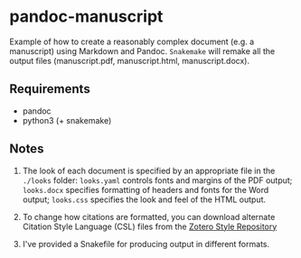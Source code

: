 # pandoc-manuscript

Example of how to create a reasonably complex document (e.g. a manuscript) using Markdown and Pandoc. 
`Snakemake` will remake all the output files (manuscript.pdf, manuscript.html,
manuscript.docx).

## Requirements

* pandoc
* python3 (+ snakemake)

## Notes

1. The look of each document is specified by an appropriate file in the `./looks` folder: `looks.yaml` controls fonts and margins of the PDF output; `looks.docx` specifies formatting of headers and fonts for the Word output; `looks.css` specifies the look and feel of the HTML output.

2. To change how citations are formatted, you can download alternate Citation Style Language (CSL) files from the [Zotero Style Repository](https://www.zotero.org/styles)

3. I've provided a Snakefile for producing output in different formats.
